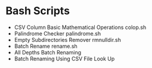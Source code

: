 # Bash Scripts
- CSV Column Basic Mathematical Operations           colop.sh
- Palindrome Checker                                 palindrome.sh
- Empty Subdirectories Remover                       rmnulldir.sh 
- Batch Rename                                       rename.sh
- All Depths Batch Renaming
- Batch Renaming Using CSV File Look Up
